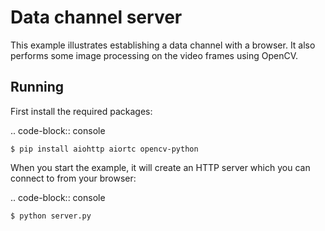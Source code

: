 # Data channel server

This example illustrates establishing a data channel with a
browser. It also performs some image processing on the video frames using
OpenCV.

## Running

First install the required packages:

.. code-block:: console

    $ pip install aiohttp aiortc opencv-python

When you start the example, it will create an HTTP server which you
can connect to from your browser:

.. code-block:: console

    $ python server.py
